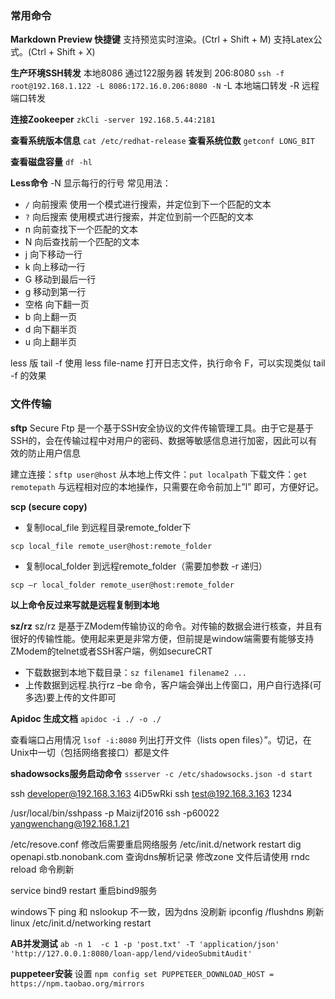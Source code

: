 

### 常用命令

**Markdown Preview 快捷键**
支持预览实时渲染。(Ctrl + Shift + M)
支持Latex公式。(Ctrl + Shift + X)

**生产环境SSH转发**
本地8086 通过122服务器 转发到 206:8080
`ssh -f root@192.168.1.122 -L 8086:172.16.0.206:8080 -N`
-L 本地端口转发
-R 远程端口转发

**连接Zookeeper**
`zkCli -server 192.168.5.44:2181`

**查看系统版本信息**
`cat /etc/redhat-release`
**查看系统位数**
`getconf LONG_BIT`

**查看磁盘容量**
`df -hl`

**Less命令**
-N 显示每行的行号
常见用法：
- `/` 向前搜索 使用一个模式进行搜索，并定位到下一个匹配的文本
- `?` 向后搜索 使用模式进行搜索，并定位到前一个匹配的文本
- n 向前查找下一个匹配的文本
- N 向后查找前一个匹配的文本
- j 向下移动一行
- k 向上移动一行
- G 移动到最后一行
- g 移动到第一行
- 空格 向下翻一页
- b 向上翻一页
- d 向下翻半页
- u 向上翻半页

less 版 tail -f
使用 less file-name 打开日志文件，执行命令 F，可以实现类似 tail -f 的效果


### **文件传输**
**sftp**
Secure Ftp
是一个基于SSH安全协议的文件传输管理工具。由于它是基于SSH的，会在传输过程中对用户的密码、数据等敏感信息进行加密，因此可以有效的防止用户信息

建立连接：`sftp user@host`
从本地上传文件：`put localpath`
下载文件：`get remotepath`
与远程相对应的本地操作，只需要在命令前加上”l” 即可，方便好记。

**scp (secure copy)**
- 复制local_file 到远程目录remote_folder下
```
scp local_file remote_user@host:remote_folder
```
- 复制local_folder 到远程remote_folder（需要加参数 -r 递归）

```
scp –r local_folder remote_user@host:remote_folder
```
**以上命令反过来写就是远程复制到本地**

**sz/rz**
sz/rz 是基于ZModem传输协议的命令。对传输的数据会进行核查，并且有很好的传输性能。使用起来更是非常方便，但前提是window端需要有能够支持ZModem的telnet或者SSH客户端，例如secureCRT

- 下载数据到本地下载目录：`sz filename1 filename2 ...`
- 上传数据到远程.执行rz –be 命令，客户端会弹出上传窗口，用户自行选择(可多选)要上传的文件即可

**Apidoc 生成文档**
`apidoc -i ./ -o ./`

查看端口占用情况
`lsof -i:8080`
列出打开文件（lists open files）”。切记，在Unix中一切（包括网络套接口）都是文件

**shadowsocks服务启动命令**
`ssserver -c /etc/shadowsocks.json -d start`

ssh developer@192.168.3.163      4iD5wRki
ssh test@192.168.3.163      1234

/usr/local/bin/sshpass -p Maizijf2016 ssh -p60022 yangwenchang@192.168.1.21

/etc/resove.conf 修改后需要重启网络服务  /etc/init.d/network restart
dig openapi.stb.nonobank.com   查询dns解析记录    修改zone 文件后请使用  rndc reload 命令刷新

service bind9 restart  重启bind9服务

windows下  ping 和 nslookup 不一致，因为dns 没刷新   ipconfig /flushdns 刷新
linux   /etc/init.d/networking restart

**AB并发测试**
`ab -n 1  -c 1 -p 'post.txt' -T 'application/json' 'http://127.0.0.1:8080/loan-app/lend/videoSubmitAudit'`

**puppeteer安装**
设置
`npm config set PUPPETEER_DOWNLOAD_HOST = https://npm.taobao.org/mirrors`
